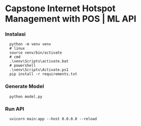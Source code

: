 # Capstone Internet Hotspot Management with POS | ML API

### Instalasi
      
      python -m venv venv
      # linux
      source venv/bin/activate
      # cmd
      .\venv\Scripts\activate.bat
      # powershell
      .\venv\Scripts\Activate.ps1
      pip install -r requirements.txt


### Generate Model
      python model.py


### Run API
      uvicorn main:app --host 0.0.0.0 --reload
